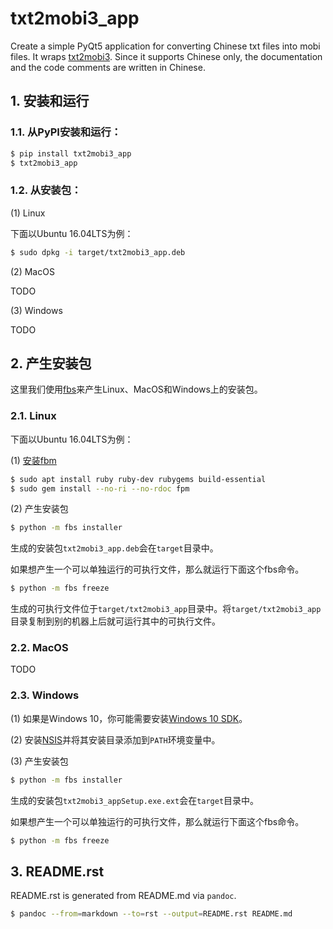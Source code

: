 # txt2mobi3_app

Create a simple PyQt5 application for converting Chinese txt files into mobi files. It wraps [txt2mobi3](https://github.com/renweizhukov/txt2mobi3). Since it supports Chinese only, the documentation and the code comments are written in Chinese.

## 1. 安装和运行

### 1.1. 从PyPI安装和运行：

```bash
$ pip install txt2mobi3_app
$ txt2mobi3_app
```

### 1.2. 从安装包：

(1) Linux

下面以Ubuntu 16.04LTS为例：

```bash
$ sudo dpkg -i target/txt2mobi3_app.deb
```

(2) MacOS

TODO

(3) Windows

TODO

## 2. 产生安装包

这里我们使用[fbs](https://github.com/mherrmann/fbs-tutorial)来产生Linux、MacOS和Windows上的安装包。

### 2.1. Linux

下面以Ubuntu 16.04LTS为例：

(1) [安装fbm](https://fpm.readthedocs.io/en/latest/installing.html)

```bash
$ sudo apt install ruby ruby-dev rubygems build-essential
$ sudo gem install --no-ri --no-rdoc fpm
```

(2) 产生安装包

```bash
$ python -m fbs installer
```

生成的安装包`txt2mobi3_app.deb`会在`target`目录中。

如果想产生一个可以单独运行的可执行文件，那么就运行下面这个fbs命令。

```bash
$ python -m fbs freeze
```

生成的可执行文件位于`target/txt2mobi3_app`目录中。将`target/txt2mobi3_app`目录复制到别的机器上后就可运行其中的可执行文件。

### 2.2. MacOS

TODO

### 2.3. Windows

(1) 如果是Windows 10，你可能需要安装[Windows 10 SDK](https://developer.microsoft.com/en-us/windows/downloads/windows-10-sdk)。

(2) 安装[NSIS](http://nsis.sourceforge.net/Main_Page)并将其安装目录添加到`PATH`环境变量中。

(3) 产生安装包

```bash
$ python -m fbs installer
```

生成的安装包`txt2mobi3_appSetup.exe.ext`会在`target`目录中。

如果想产生一个可以单独运行的可执行文件，那么就运行下面这个fbs命令。

```bash
$ python -m fbs freeze
```

## 3. README.rst

README.rst is generated from README.md via `pandoc`.

```bash
$ pandoc --from=markdown --to=rst --output=README.rst README.md
```
